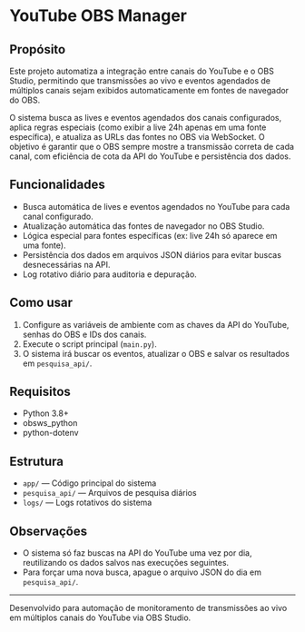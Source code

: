 # YouTube OBS Manager

## Propósito

Este projeto automatiza a integração entre canais do YouTube e o OBS Studio, permitindo que transmissões ao vivo e eventos agendados de múltiplos canais sejam exibidos automaticamente em fontes de navegador do OBS.

O sistema busca as lives e eventos agendados dos canais configurados, aplica regras especiais (como exibir a live 24h apenas em uma fonte específica), e atualiza as URLs das fontes no OBS via WebSocket. O objetivo é garantir que o OBS sempre mostre a transmissão correta de cada canal, com eficiência de cota da API do YouTube e persistência dos dados.

## Funcionalidades
- Busca automática de lives e eventos agendados no YouTube para cada canal configurado.
- Atualização automática das fontes de navegador no OBS Studio.
- Lógica especial para fontes específicas (ex: live 24h só aparece em uma fonte).
- Persistência dos dados em arquivos JSON diários para evitar buscas desnecessárias na API.
- Log rotativo diário para auditoria e depuração.

## Como usar
1. Configure as variáveis de ambiente com as chaves da API do YouTube, senhas do OBS e IDs dos canais.
2. Execute o script principal (`main.py`).
3. O sistema irá buscar os eventos, atualizar o OBS e salvar os resultados em `pesquisa_api/`.

## Requisitos
- Python 3.8+
- obsws_python
- python-dotenv

## Estrutura
- `app/` — Código principal do sistema
- `pesquisa_api/` — Arquivos de pesquisa diários
- `logs/` — Logs rotativos do sistema

## Observações
- O sistema só faz buscas na API do YouTube uma vez por dia, reutilizando os dados salvos nas execuções seguintes.
- Para forçar uma nova busca, apague o arquivo JSON do dia em `pesquisa_api/`.

---
Desenvolvido para automação de monitoramento de transmissões ao vivo em múltiplos canais do YouTube via OBS Studio.
